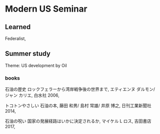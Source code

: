 # Modern US Seminar

## Learned
Federalist, 

## Summer study
Theme: US development by Oil  
### books

石油の歴史 ロックフェラーから湾岸戦争後の世界まで, 
エティエンヌ ダルモン/ ジャン カリエ,
白水社 2006,

トコトンやさしい 石油の本, 
藤田 和男/ 島村 常雄/ 井原 博之,
日刊工業新聞社 2014,

石油の呪い 国家の発展経路はいかに決定されるか,
マイケル L ロス,
吉田書店 2017,


